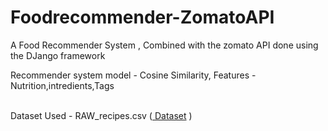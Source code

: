 # Foodrecommender-ZomatoAPI

A Food Recommender System , Combined with the zomato API done using the DJango framework

Recommender system model - Cosine Similarity, Features - Nutrition,intredients,Tags
<br><br>

Dataset Used - RAW_recipes.csv (<a href="https://www.kaggle.com/shuyangli94/food-com-recipes-and-user-interactions?select=RAW_recipes.csv">
Dataset</a> )
